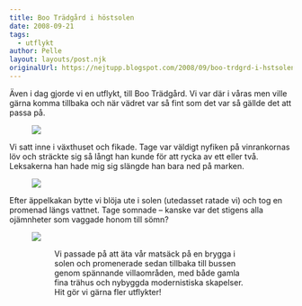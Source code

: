 ```yaml
---
title: Boo Trädgård i höstsolen
date: 2008-09-21
tags: 
  - utflykt	
author: Pelle
layout: layouts/post.njk
originalUrl: https://nejtupp.blogspot.com/2008/09/boo-trdgrd-i-hstsolen.html
---
```


Även i dag gjorde vi en utflykt, till Boo Trädgård. Vi var där i våras men ville gärna komma tillbaka och när vädret var så fint som det var så gällde det att passa på.

<figure>
  <img src="../../../../img/_MG_8131_1024pix.jpg">
</figure>

Vi satt inne i växthuset och fikade. Tage var väldigt nyfiken på vinrankornas löv och sträckte sig så långt han kunde för att rycka av ett eller två. Leksakerna han hade mig sig slängde han bara ned på marken.

<figure>
  <img src="../../../../img/_MG_8148_1024pix.jpg">
</figure>

Efter äppelkakan bytte vi blöja ute i solen (utedasset ratade vi) och tog en promenad längs vattnet. Tage somnade – kanske var det stigens alla ojämnheter som vaggade honom till sömn?

<figure>
  <img src="../../../../img/_MG_8196_1024pix.jpg">
<figure>

Vi passade på att äta vår matsäck på en brygga i solen och promenerade sedan tillbaka till bussen genom spännande villaområden, med både gamla fina trähus och nybyggda modernistiska skapelser. Hit gör vi gärna fler utflykter!
